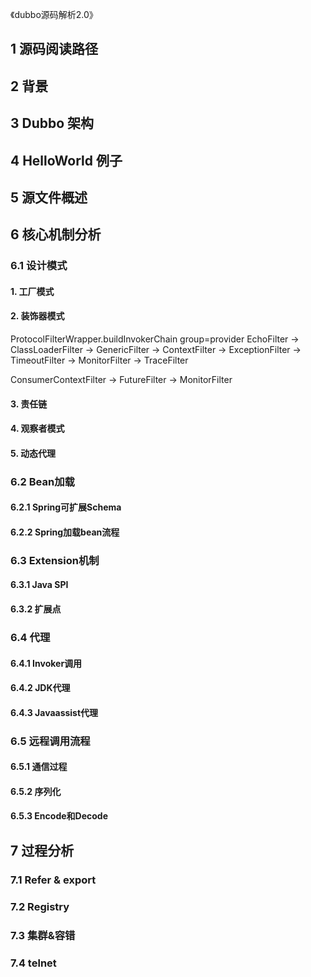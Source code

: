 《dubbo源码解析2.0》


## 1 源码阅读路径
## 2 背景
## 3 Dubbo 架构
## 4 HelloWorld 例子
## 5 源文件概述

## 6 核心机制分析
### 6.1 设计模式
#### 1. 工厂模式
#### 2. 装饰器模式
ProtocolFilterWrapper.buildInvokerChain  group=provider
EchoFilter -> ClassLoaderFilter -> GenericFilter -> ContextFilter -> ExceptionFilter -> TimeoutFilter -> MonitorFilter -> TraceFilter

ConsumerContextFilter -> FutureFilter -> MonitorFilter

#### 3. 责任链
#### 4. 观察者模式
#### 5. 动态代理

### 6.2 Bean加载
#### 6.2.1 Spring可扩展Schema
#### 6.2.2 Spring加载bean流程

### 6.3 Extension机制
#### 6.3.1 Java SPI
#### 6.3.2 扩展点

### 6.4 代理
#### 6.4.1 Invoker调用
#### 6.4.2 JDK代理
#### 6.4.3 Javaassist代理

### 6.5 远程调用流程
#### 6.5.1 通信过程
#### 6.5.2 序列化
#### 6.5.3 Encode和Decode

## 7 过程分析
### 7.1 Refer & export
### 7.2 Registry
### 7.3 集群&容错
### 7.4 telnet